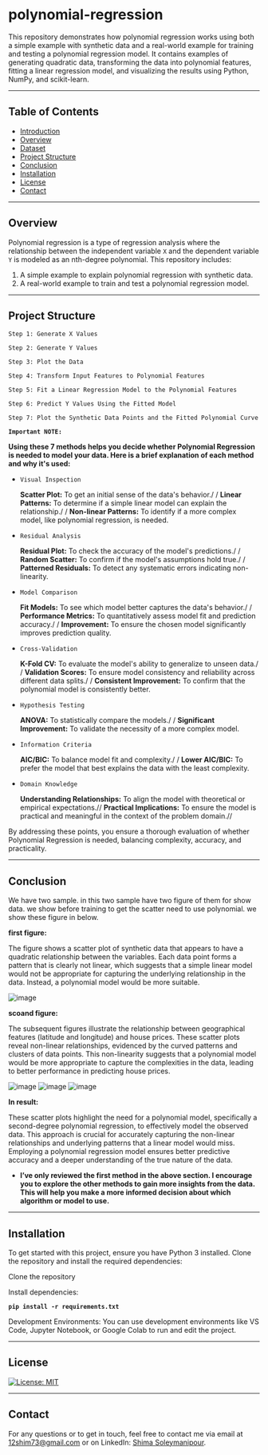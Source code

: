 # polynomial-regression
This repository demonstrates how polynomial regression works using both a simple example with synthetic data and a real-world example for training and testing a polynomial regression model. It contains examples of generating quadratic data, transforming the data into polynomial features, fitting a linear regression model, and visualizing the results using Python, NumPy, and scikit-learn.
*****
## Table of Contents
- [Introduction](#introduction)
- [Overview](#overview)
- [Dataset](#dataset)
- [Project Structure](#project-structure)
- [Conclusion](#conclusion)
- [Installation](#installation)
- [License](#license)
- [Contact](#contact)
*****
  ## Overview

Polynomial regression is a type of regression analysis where the relationship between the independent variable `X` and the dependent variable `Y` is modeled as an nth-degree polynomial. This repository includes:
1. A simple example to explain polynomial regression with synthetic data.
2. A real-world example to train and test a polynomial regression model.

******

## Project Structure

`Step 1: Generate X Values`

`Step 2: Generate Y Values`

`Step 3: Plot the Data`

`Step 4: Transform Input Features to Polynomial Features`

`Step 5: Fit a Linear Regression Model to the Polynomial Features`

`Step 6: Predict Y Values Using the Fitted Model`

`Step 7: Plot the Synthetic Data Points and the Fitted Polynomial Curve`


**`Important NOTE:`** 

**Using these 7 methods helps you decide whether Polynomial Regression is needed to model your data. Here is a brief explanation of each method and why it's used:**

- `Visual Inspection`
 
  **Scatter Plot:** To get an initial sense of the data's behavior./ /
  **Linear Patterns:** To determine if a simple linear model can explain the relationship./ /
  **Non-linear Patterns:** To identify if a more complex model, like polynomial regression, is needed.
  
- `Residual Analysis`
 
    **Residual Plot:** To check the accuracy of the model's predictions./ /
    **Random Scatter:** To confirm if the model's assumptions hold true./ /
    **Patterned Residuals:** To detect any systematic errors indicating non-linearity.
    
- `Model Comparison`
 
    **Fit Models:** To see which model better captures the data's behavior./ /
    **Performance Metrics:** To quantitatively assess model fit and prediction accuracy./ /
    **Improvement:** To ensure the chosen model significantly improves prediction quality.
  
 - `Cross-Validation`
  
    **K-Fold CV:** To evaluate the model's ability to generalize to unseen data./ /
    **Validation Scores:** To ensure model consistency and reliability across different data splits./ /
    **Consistent Improvement:** To confirm that the polynomial model is consistently better.
   
 - `Hypothesis Testing`
  
    **ANOVA:** To statistically compare the models./ /
    **Significant Improvement:** To validate the necessity of a more complex model.
   
 - `Information Criteria`

    **AIC/BIC:** To balance model fit and complexity./ /
    **Lower AIC/BIC:** To prefer the model that best explains the data with the least complexity.
   
- `Domain Knowledge`

    **Understanding Relationships:** To align the model with theoretical or empirical expectations.//
    **Practical Implications:** To ensure the model is practical and meaningful in the context of the problem domain.//
  
By addressing these points, you ensure a thorough evaluation of whether Polynomial Regression is needed, balancing complexity, accuracy, and practicality.

*********
## Conclusion
We have two sample. in this two sample have two figure of them for show data.
we show before training to get the scatter need to use polynomial. we show these figure in below.

**first figure:**

The figure shows a scatter plot of synthetic data that appears to have a quadratic relationship between the variables. Each data point forms a pattern that is clearly not linear, which suggests that a simple linear model would not be appropriate for capturing the underlying relationship in the data. Instead, a polynomial model would be more suitable.

![image](https://github.com/user-attachments/assets/c8d3f296-ca07-4cc8-8549-01db8d8c0f97)

**scoand figure:**

The subsequent figures illustrate the relationship between geographical features (latitude and longitude) and house prices. These scatter plots reveal non-linear relationships, evidenced by the curved patterns and clusters of data points. This non-linearity suggests that a polynomial model would be more appropriate to capture the complexities in the data, leading to better performance in predicting house prices.

![image](https://github.com/user-attachments/assets/a3046daf-814d-4d19-948f-52d495936a53)
![image](https://github.com/user-attachments/assets/bac6251f-fd32-41ec-beda-caa690d6850d)
![image](https://github.com/user-attachments/assets/b07b21b5-c814-49d1-880b-bb841b3420ea)

**In result:**

These scatter plots highlight the need for a polynomial model, specifically a second-degree polynomial regression, to effectively model the observed data. This approach is crucial for accurately capturing the non-linear relationships and underlying patterns that a linear model would miss. Employing a polynomial regression model ensures better predictive accuracy and a deeper understanding of the true nature of the data.

- **I’ve only reviewed the first method in the above section. I encourage you to explore the other methods to gain more insights from the data. This will help you make a more informed decision about which algorithm or model to use.**

 

**************
## Installation

To get started with this project, ensure you have Python 3 installed. Clone the repository and install the required dependencies:

Clone the repository

Install dependencies:

**`pip install -r requirements.txt`**

Development Environments:
You can use development environments like VS Code, Jupyter Notebook, or Google Colab to run and edit the project.

************
## License
[![License: MIT](https://img.shields.io/badge/License-MIT-yellow.svg)](https://opensource.org/licenses/MIT)

********
## Contact
For any questions or to get in touch, feel free to contact me via email at 12shim73@gmail.com or on LinkedIn: [Shima Soleymanipour](https://linkedin.com/in/shima-soleymanipour).


